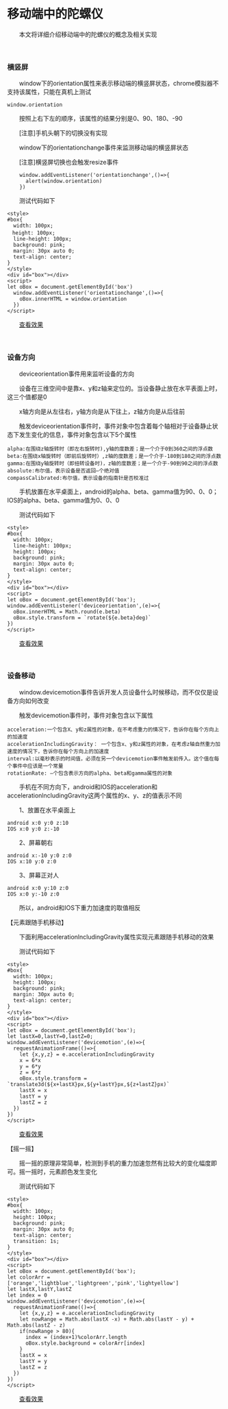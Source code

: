 # 移动端中的陀螺仪 

　　本文将详细介绍移动端中的陀螺仪的概念及相关实现

 

&nbsp;

### 横竖屏

　　window下的orientation属性来表示移动端的横竖屏状态，chrome模拟器不支持该属性，只能在真机上测试
```
window.orientation
```
　　按照上右下左的顺序，该属性的结果分别是0、90、180、-90

　　[注意]手机头朝下的切换没有实现

　　window下的orientationchange事件来监测移动端的横竖屏状态

　　[注意]横竖屏切换也会触发resize事件
```
    window.addEventListener('orientationchange',()=>{
      alert(window.orientation)
    })
```
　　测试代码如下

```
<style>
#box{
  width: 100px;
　height: 100px;
  line-height: 100px;
  background: pink;
  margin: 30px auto 0;
  text-align: center;
}  
</style>
<div id="box"></div>
<script>
let oBox = document.getElementById('box')
  window.addEventListener('orientationchange',()=>{
    oBox.innerHTML = window.orientation
  })
</script>
```
　　[查看效果](https://demo.xiaohuochai.site/mobile/device/d1.html)

 

&nbsp;

### 设备方向

　　deviceorientation事件用来监听设备的方向

　　设备在三维空间中是靠x、y和z轴来定位的。当设备静止放在水平表面上时，这三个值都是0

　　x轴方向是从左往右，y轴方向是从下往上，z轴方向是从后往前

　　触发deviceorientation事件时，事件对象中包含着每个轴相对于设备静止状态下发生变化的信息，事件对象包含以下5个属性
```
alpha:在围绕z轴旋转时（即左右旋转时),y轴的度数差；是一个介于0到360之间的浮点数
beta:在围绕x轴旋转时（即前后旋转时）,z轴的度数差；是一个介于-180到180之间的浮点数
gamma:在围绕y轴旋转时（即扭转设备时)，z轴的度数差；是一个介于-90到90之间的浮点数
absolute:布尔值，表示设备是否返回—个绝对值
compassCalibrated:布尔值，表示设备的指南针是否校准过
```
　　手机放置在水平桌面上，android的alpha、beta、gamma值为90、0、0；IOS的alpha、beta、gamma值为0、0、0

　　测试代码如下

```
<style>
#box{
  width: 100px;
  line-height: 100px;
  height: 100px;
  background: pink;
  margin: 30px auto 0;
  text-align: center;
}  
</style>
<div id="box"></div>
<script>
let oBox = document.getElementById('box');
window.addEventListener('deviceorientation',(e)=>{
  oBox.innerHTML = Math.round(e.beta)
  oBox.style.transform = `rotate(${e.beta}deg)`
})
</script>
```
　　[查看效果](https://demo.xiaohuochai.site/mobile/device/d2.html)

 

&nbsp;

### 设备移动

　　window.devicemotion事件告诉开发人员设备什么时候移动，而不仅仅是设备方向如何改变

　　触发devicemotion事件时，事件对象包含以下属性
```
acceleration:一个包含X、y和z属性的对象，在不考虑重力的情况下，告诉你在每个方向上的加速度
accelerationIncludingGravity： 一个包含x、y和z属性的对象，在考虑z轴自然重力加速度的情况下，告诉你在每个方向上的加速度
interval:以毫秒表示的时间值，必须在另一个devicemotion事件触发前传入。这个值在每个事件中应该是一个常量
rotationRate: —个包含表示方向的alpha、beta和gamma属性的对象
```
　　手机在不同方向下，android和IOS的acceleration和accelerationlncludingGravity这两个属性的x、y、z的值表示不同

　　1、放置在水平桌面上
```
android x:0 y:0 z:10
IOS x:0 y:0 z:-10
```
　　2、屏幕朝右
```
android x:-10 y:0 z:0
IOS x:10 y:0 z:0
```
　　3、屏幕正对人
```
android x:0 y:10 z:0
IOS x:0 y:-10 z:0
```
　　所以，android和IOS下重力加速度的取值相反

【元素跟随手机移动】

　　下面利用accelerationlncludingGravity属性实现元素跟随手机移动的效果

　　测试代码如下

```
<style>
#box{
  width: 100px;
  height: 100px;
  background: pink;
  margin: 30px auto 0;
  text-align: center;
}  
</style>
<div id="box"></div>
<script>
let oBox = document.getElementById('box');
let lastX=0,lastY=0,lastZ=0;
window.addEventListener('devicemotion',(e)=>{
  requestAnimationFrame(()=>{
    let {x,y,z} = e.accelerationIncludingGravity
    x = 6*x
    y = 6*y
    z = 6*z
    oBox.style.transform = `translate3d(${x+lastX}px,${y+lastY}px,${z+lastZ}px)`
    lastX = x
    lastY = y
    lastZ = z    
  })
})
</script>
```
　　[查看效果](https://demo.xiaohuochai.site/mobile/device/d3.html)

【摇一摇】

　　摇一摇的原理非常简单，检测到手机的重力加速忽然有比较大的变化幅度即可。摇一摇时，元素颜色发生变化

　　测试代码如下

```
<style>
#box{
  width: 100px;
  height: 100px;
  background: pink;
  margin: 30px auto 0;
  text-align: center;
  transition: 1s;
}  
</style>
<div id="box"></div>
<script>
let oBox = document.getElementById('box');
let colorArr = ['orange','lightblue','lightgreen','pink','lightyellow']
let lastX,lastY,lastZ
let index = 0
window.addEventListener('devicemotion',(e)=>{
  requestAnimationFrame(()=>{
    let {x,y,z} = e.accelerationIncludingGravity
    let nowRange = Math.abs(lastX -x) + Math.abs(lastY - y) + Math.abs(lastZ - z) 
    if(nowRange > 80){
      index = (index+1)%colorArr.length
      oBox.style.background = colorArr[index]
    }
    lastX = x 
    lastY = y
    lastZ = z 
  })
})
</script>
```
　　[查看效果](https://demo.xiaohuochai.site/mobile/device/d4.html)